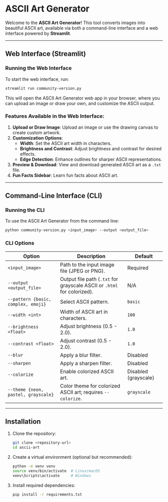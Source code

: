 # ASCII Art Generator

Welcome to the **ASCII Art Generator**! This tool converts images into beautiful ASCII art, available via both a command-line interface and a web interface powered by **Streamlit**. 

---

## Web Interface (Streamlit)

### Running the Web Interface
To start the web interface, run:
```bash
streamlit run community-version.py
```
This will open the ASCII Art Generator web app in your browser, where you can upload an image or draw your own, and customize the ASCII output.

### Features Available in the Web Interface:
1. **Upload or Draw Image**: Upload an image or use the drawing canvas to create custom artwork.
2. **Customization Options**:
   - **Width**: Set the ASCII art width in characters.
   - **Brightness and Contrast**: Adjust brightness and contrast for desired effects.
   - **Edge Detection**: Enhance outlines for sharper ASCII representations.
3. **Preview & Download**: View and download generated ASCII art as a `.txt` file.
4. **Fun Facts Sidebar**: Learn fun facts about ASCII art.

---

## Command-Line Interface (CLI)

### Running the CLI
To use the ASCII Art Generator from the command line:
```bash
python community-version.py <input_image> --output <output_file>
```
### CLI Options
| Option                              | Description                                                                    | Default              |
|-------------------------------------|--------------------------------------------------------------------------------|----------------------|
| `<input_image>`                     | Path to the input image file (JPEG or PNG).                                    | Required             |
| `--output <output_file>`            | Output file path (`.txt` for grayscale ASCII or `.html` for colorized).        | N/A                  |
| `--pattern {basic, complex, emoji}` | Select ASCII pattern.                                                          | `basic`              |
| `--width <int>`                     | Width of ASCII art in characters.                                              | `100`                |
| `--brightness <float>`              | Adjust brightness (0.5 - 2.0).                                                 | `1.0`                |
| `--contrast <float>`                | Adjust contrast (0.5 - 2.0).                                                   | `1.0`                |
| `--blur`                            | Apply a blur filter.                                                           | Disabled             |
| `--sharpen`                         | Apply a sharpen filter.                                                        | Disabled             |
| `--colorize`                        | Enable colorized ASCII art.                                                    | Disabled (grayscale) |
| `--theme {neon, pastel, grayscale}` | Color theme for colorized ASCII art; requires `--colorize`.                    | `grayscale`          |

---

## Installation

1. Clone the repository:
   ```bash
   git clone <repository-url>
   cd ascii-art
   ```

2. Create a virtual environment (optional but recommended):
   ```bash
   python -m venv venv
   source venv/bin/activate  # Linux/macOS
   venv\Scripts\activate     # Windows
   ```

3. Install required dependencies:
   ```bash
   pip install -r requirements.txt
   ```

